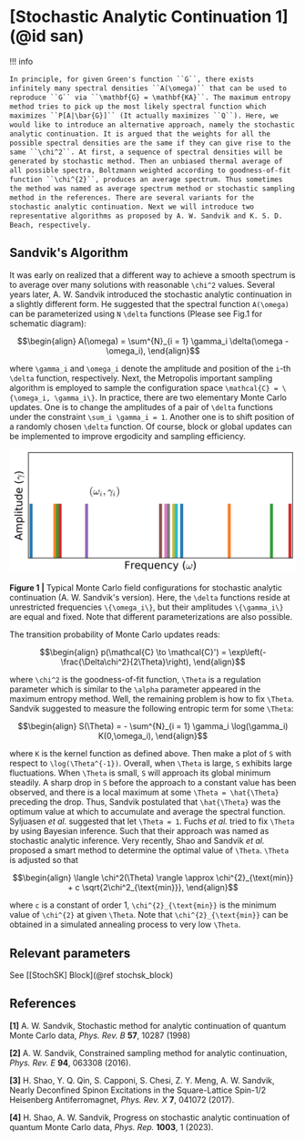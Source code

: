 # [Stochastic Analytic Continuation 1](@id san)

!!! info

    In principle, for given Green's function ``G``, there exists infinitely many spectral densities ``A(\omega)`` that can be used to reproduce ``G`` via ``\mathbf{G} = \mathbf{KA}``. The maximum entropy method tries to pick up the most likely spectral function which maximizes ``P[A|\bar{G}]`` (It actually maximizes ``Q``). Here, we would like to introduce an alternative approach, namely the stochastic analytic continuation. It is argued that the weights for all the possible spectral densities are the same if they can give rise to the same ``\chi^2``. At first, a sequence of spectral densities will be generated by stochastic method. Then an unbiased thermal average of all possible spectra, Boltzmann weighted according to goodness-of-fit function ``\chi^{2}``, produces an average spectrum. Thus sometimes the method was named as average spectrum method or stochastic sampling method in the references. There are several variants for the stochastic analytic continuation. Next we will introduce two representative algorithms as proposed by A. W. Sandvik and K. S. D. Beach, respectively.

## Sandvik's Algorithm

It was early on realized that a different way to achieve a smooth spectrum is to average over many solutions with reasonable ``\chi^2`` values. Several years later, A. W. Sandvik introduced the stochastic analytic continuation in a slightly different form. He suggested that the spectral function ``A(\omega)`` can be parameterized using ``N`` ``\delta`` functions (Please see Fig.1 for schematic diagram):
```math
\begin{align}
A(\omega) = \sum^{N}_{i = 1} \gamma_i \delta(\omega - \omega_i),
\end{align}
```
where ``\gamma_i`` and ``\omega_i`` denote the amplitude and position of the ``i``-th ``\delta`` function, respectively. Next, the Metropolis important sampling algorithm is employed to sample the configuration space ``\mathcal{C} = \{\omega_i, \gamma_i\}``. In practice, there are two elementary Monte Carlo updates. One is to change the amplitudes of a pair of ``\delta`` functions under the constraint ``\sum_i \gamma_i = 1``. Another one is to shift position of a randomly chosen ``\delta`` function. Of course, block or global updates can be implemented to improve ergodicity and sampling efficiency.

![san.png](../assets/san.png)

**Figure 1 |** Typical Monte Carlo field configurations for stochastic analytic continuation (A. W. Sandvik's version). Here, the ``\delta`` functions reside at unrestricted frequencies ``\{\omega_i\}``, but their amplitudes ``\{\gamma_i\}`` are equal and fixed. Note that different parameterizations are also possible.

The transition probability of Monte Carlo updates reads:
```math
\begin{align}
p(\mathcal{C} \to \mathcal{C}') = \exp\left(-\frac{\Delta\chi^2}{2\Theta}\right),
\end{align}
```
where ``\chi^2`` is the goodness-of-fit function, ``\Theta`` is a regulation parameter which is similar to the ``\alpha`` parameter appeared in the maximum entropy method. Well, the remaining problem is how to fix ``\Theta``. Sandvik suggested to measure the following entropic term for some ``\Theta``:
```math
\begin{align}
S(\Theta) = - \sum^{N}_{i = 1} \gamma_i \log(\gamma_i) K(0,\omega_i),
\end{align}
```
where ``K`` is the kernel function as defined above. Then make a plot of ``S`` with respect to ``\log(\Theta^{-1})``. Overall, when ``\Theta`` is large, ``S`` exhibits large fluctuations. When ``\Theta`` is small, ``S`` will approach its global minimum steadily. A sharp drop in ``S`` before the approach to a constant value has been observed, and there is a local maximum at some ``\Theta = \hat{\Theta}`` preceding the drop. Thus, Sandvik postulated that ``\hat{\Theta}`` was the optimum value at which to accumulate and average the spectral function. Syljuasen *et al.* suggested that let ``\Theta = 1``. Fuchs *et al.* tried to fix ``\Theta`` by using Bayesian inference. Such that their approach was named as stochastic analytic inference. Very recently, Shao and Sandvik *et al.* proposed a smart method to determine the optimal value of ``\Theta``. ``\Theta`` is adjusted so that
```math
\begin{align}
\langle \chi^2(\Theta) \rangle \approx \chi^{2}_{\text{min}} + c \sqrt{2\chi^2_{\text{min}}},
\end{align}
```
where ``c`` is a constant of order 1, ``\chi^{2}_{\text{min}}`` is the minimum value of ``\chi^{2}`` at given ``\Theta``. Note that ``\chi^{2}_{\text{min}}`` can be obtained in a simulated annealing process to very low ``\Theta``.

## Relevant parameters

See [[StochSK] Block](@ref stochsk_block)

## References

**[1]** A. W. Sandvik, Stochastic method for analytic continuation of quantum Monte Carlo data, *Phys. Rev. B* **57**, 10287 (1998)

**[2]** A. W. Sandvik, Constrained sampling method for analytic continuation, *Phys. Rev. E* **94**, 063308 (2016).

**[3]** H. Shao, Y. Q. Qin, S. Capponi, S. Chesi, Z. Y. Meng, A. W. Sandvik, Nearly Deconfined Spinon Excitations in the Square-Lattice Spin-1/2 Heisenberg Antiferromagnet, *Phys. Rev. X* **7**, 041072 (2017).

**[4]** H. Shao, A. W. Sandvik, Progress on stochastic analytic continuation of quantum Monte Carlo data, *Phys. Rep.* **1003**, 1 (2023).

